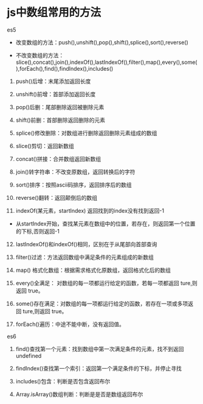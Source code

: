 # js中数组常用的方法

es5

- 改变数组的方法：push(),unshift(),pop(),shift(),splice(),sort(),reverse()

- 不改变数组的方法：slice(),concat(),join(),indexOf(),lastIndexOf(),filter(),map(),every(),some(),forEach(),find(),findIndex(),includes()

1. push()后增：末尾添加返回长度

2. unshift()前增：首部添加返回长度

3. pop()后删：尾部删除返回被删除元素

4. shift()前删：首部删除返回删除的元素

5. splice()修改删除：对数组进行删除返回删除元素组成的数组

6. slice()剪切：返回新数组

7. concat()拼接：合并数组返回新数组

8. join()转字符串：不改变原数组，返回转换后的字符

9. sort()排序：按照ascii码排序，返回排序后的数组

10. reverse()翻转：返回颠倒后的数组

11. indexOf(某元素，startIndex) 返回找到的index没有找到返回-1
- 从startIndex开始，查找某元素在数组中的位置，若存在，则返回第一个位置的下标,否则返回-1

12. lastIndexOf()和indexOf()相同，区别在于从尾部向首部查询

13. filter()过滤：方法返回数组中满足条件的元素组成的新数组

14. map() 格式化数组：根据需求格式化原数组，返回格式化后的数组

15. every()全满足： 对数组的每一项都运行给定的函数，若每一项都返回 ture,则返回 true。

16. some()存在满足：对数组的每一项都运行给定的函数，若存在一项或多项返回 ture,则返回 true。

17. forEach()遍历：中途不能中断，没有返回值。

es6

1. find()查找第一个元素：找到数组中第一次满足条件的元素，找不到返回undefined

2. findIndex()查找第一个索引：返回第一个满足条件的下标，并停止寻找

3. includes()包含：判断是否包含返回布尔

4. Array.isArray()数组判断：判断是是否是数组返回布尔
